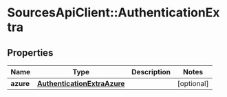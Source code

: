 # SourcesApiClient::AuthenticationExtra

## Properties
Name | Type | Description | Notes
------------ | ------------- | ------------- | -------------
**azure** | [**AuthenticationExtraAzure**](AuthenticationExtraAzure.md) |  | [optional] 


